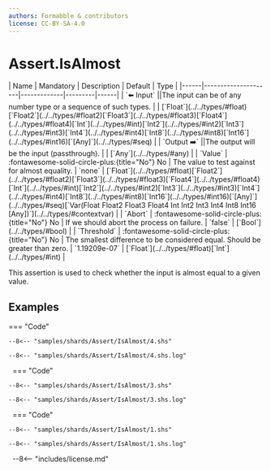 ```yaml
---
authors: Formabble & contributors
license: CC-BY-SA-4.0
---
```



# Assert.IsAlmost

<div class="sh-parameters" markdown="1">
| Name | Mandatory | Description | Default | Type |
|------|---------------------|-------------|---------|------|
| `⬅️ Input` ||The input can be of any number type or a sequence of such types. | | [`Float`](../../types/#float)[`Float2`](../../types/#float2)[`Float3`](../../types/#float3)[`Float4`](../../types/#float4)[`Int`](../../types/#int)[`Int2`](../../types/#int2)[`Int3`](../../types/#int3)[`Int4`](../../types/#int4)[`Int8`](../../types/#int8)[`Int16`](../../types/#int16)[`[Any]`](../../types/#seq) |
| `Output ➡️` ||The output will be the input (passthrough). | | [`Any`](../../types/#any) |
| `Value` | :fontawesome-solid-circle-plus:{title="No"} No  | The value to test against for almost equality. | `none` | [`Float`](../../types/#float)[`Float2`](../../types/#float2)[`Float3`](../../types/#float3)[`Float4`](../../types/#float4)[`Int`](../../types/#int)[`Int2`](../../types/#int2)[`Int3`](../../types/#int3)[`Int4`](../../types/#int4)[`Int8`](../../types/#int8)[`Int16`](../../types/#int16)[`[Any]`](../../types/#seq)[`Var(Float Float2 Float3 Float4 Int Int2 Int3 Int4 Int8 Int16 [Any])`](../../types/#contextvar) |
| `Abort` | :fontawesome-solid-circle-plus:{title="No"} No  | If we should abort the process on failure. | `false` | [`Bool`](../../types/#bool) |
| `Threshold` | :fontawesome-solid-circle-plus:{title="No"} No  | The smallest difference to be considered equal. Should be greater than zero. | `1.19209e-07` | [`Float`](../../types/#float)[`Int`](../../types/#int) |

</div>

This assertion is used to check whether the input is almost equal to a given value.

## Examples

=== "Code"

  ```x86asm linenums="1"
  --8<-- "samples/shards/Assert/IsAlmost/4.shs"
  ```

  ```
  --8<-- "samples/shards/Assert/IsAlmost/4.shs.log"
  ```
&nbsp;
=== "Code"

  ```x86asm linenums="1"
  --8<-- "samples/shards/Assert/IsAlmost/3.shs"
  ```

  ```
  --8<-- "samples/shards/Assert/IsAlmost/3.shs.log"
  ```
&nbsp;
=== "Code"

  ```x86asm linenums="1"
  --8<-- "samples/shards/Assert/IsAlmost/1.shs"
  ```

  ```
  --8<-- "samples/shards/Assert/IsAlmost/1.shs.log"
  ```
&nbsp;
--8<-- "includes/license.md"

